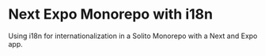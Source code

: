 # Next Expo Monorepo with i18n
 Using i18n for internationalization in a Solito Monorepo with a Next and Expo app.
